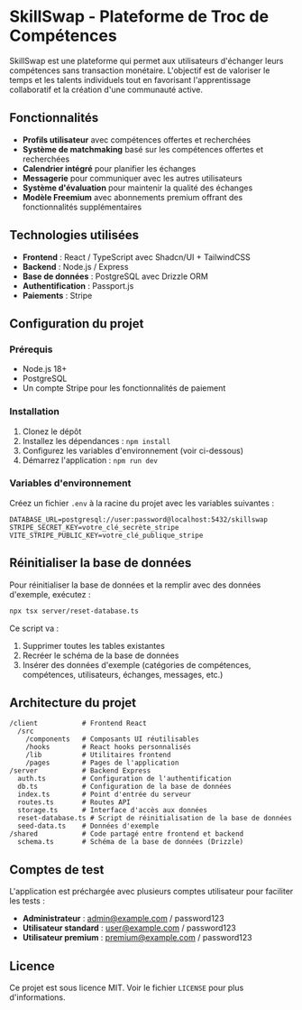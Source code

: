 # SkillSwap - Plateforme de Troc de Compétences

SkillSwap est une plateforme qui permet aux utilisateurs d'échanger leurs compétences sans transaction monétaire. L'objectif est de valoriser le temps et les talents individuels tout en favorisant l'apprentissage collaboratif et la création d'une communauté active.

## Fonctionnalités

- **Profils utilisateur** avec compétences offertes et recherchées
- **Système de matchmaking** basé sur les compétences offertes et recherchées
- **Calendrier intégré** pour planifier les échanges
- **Messagerie** pour communiquer avec les autres utilisateurs
- **Système d'évaluation** pour maintenir la qualité des échanges
- **Modèle Freemium** avec abonnements premium offrant des fonctionnalités supplémentaires

## Technologies utilisées

- **Frontend** : React / TypeScript avec Shadcn/UI + TailwindCSS
- **Backend** : Node.js / Express
- **Base de données** : PostgreSQL avec Drizzle ORM
- **Authentification** : Passport.js
- **Paiements** : Stripe

## Configuration du projet

### Prérequis

- Node.js 18+
- PostgreSQL
- Un compte Stripe pour les fonctionnalités de paiement

### Installation

1. Clonez le dépôt
2. Installez les dépendances : `npm install`
3. Configurez les variables d'environnement (voir ci-dessous)
4. Démarrez l'application : `npm run dev`

### Variables d'environnement

Créez un fichier `.env` à la racine du projet avec les variables suivantes :

```
DATABASE_URL=postgresql://user:password@localhost:5432/skillswap
STRIPE_SECRET_KEY=votre_clé_secrète_stripe
VITE_STRIPE_PUBLIC_KEY=votre_clé_publique_stripe
```

## Réinitialiser la base de données

Pour réinitialiser la base de données et la remplir avec des données d'exemple, exécutez :

```bash
npx tsx server/reset-database.ts
```

Ce script va :
1. Supprimer toutes les tables existantes
2. Recréer le schéma de la base de données
3. Insérer des données d'exemple (catégories de compétences, compétences, utilisateurs, échanges, messages, etc.)

## Architecture du projet

```
/client           # Frontend React
  /src
    /components   # Composants UI réutilisables
    /hooks        # React hooks personnalisés
    /lib          # Utilitaires frontend
    /pages        # Pages de l'application
/server           # Backend Express
  auth.ts         # Configuration de l'authentification
  db.ts           # Configuration de la base de données
  index.ts        # Point d'entrée du serveur
  routes.ts       # Routes API
  storage.ts      # Interface d'accès aux données
  reset-database.ts # Script de réinitialisation de la base de données
  seed-data.ts    # Données d'exemple
/shared           # Code partagé entre frontend et backend
  schema.ts       # Schéma de la base de données (Drizzle)
```

## Comptes de test

L'application est préchargée avec plusieurs comptes utilisateur pour faciliter les tests :

- **Administrateur** : admin@example.com / password123
- **Utilisateur standard** : user@example.com / password123
- **Utilisateur premium** : premium@example.com / password123

## Licence

Ce projet est sous licence MIT. Voir le fichier `LICENSE` pour plus d'informations.